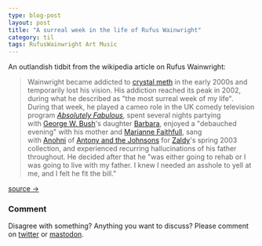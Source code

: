 ```yaml
---
type: blog-post
layout: post
title: "A surreal week in the life of Rufus Wainwright"
category: til
tags: RufusWainwright Art Music
---
```


An outlandish tidbit from the wikipedia article on Rufus Wainwright:

> Wainwright became addicted to [crystal meth](https://en.wikipedia.org/wiki/Methamphetamine) in the early 2000s and temporarily lost his vision. His addiction reached its peak in 2002, during what he described as "the most surreal week of my life". During that week, he played a cameo role in the UK comedy television program _[Absolutely Fabulous](https://en.wikipedia.org/wiki/Absolutely_Fabulous)_, spent several nights partying with [George W. Bush](https://en.wikipedia.org/wiki/George_W._Bush)'s daughter [Barbara](https://en.wikipedia.org/wiki/Barbara_Bush_(born_1981)), enjoyed a "debauched evening" with his mother and [Marianne Faithfull](https://en.wikipedia.org/wiki/Marianne_Faithfull), sang with [Anohni](https://en.wikipedia.org/wiki/Anohni) of [Antony and the Johnsons](https://en.wikipedia.org/wiki/Antony_and_the_Johnsons) for [Zaldy](https://en.wikipedia.org/wiki/Zaldy)'s spring 2003 collection, and experienced recurring hallucinations of his father throughout. He decided after that he "was either going to rehab or I was going to live with my father. I knew I needed an asshole to yell at me, and I felt he fit the bill."

[source →](https://en.wikipedia.org/wiki/Rufus_Wainwright)

### Comment

Disagree with something? Anything you want to discuss? Please comment on [twitter](https://twitter.com/giznse/status/1614546436494065664) or [mastodon](https://mstdn.science/@gizn/109720468030682678).